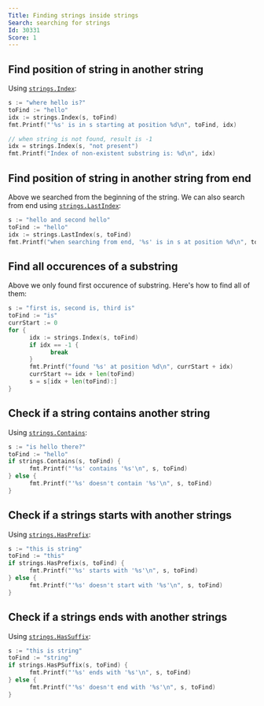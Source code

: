 ```yaml
---
Title: Finding strings inside strings
Search: searching for strings
Id: 30331
Score: 1
---
```


## Find position of string in another string

Using [`strings.Index`](https://golang.org/pkg/strings/#Index):

```go
s := "where hello is?"
toFind := "hello"
idx := strings.Index(s, toFind)
fmt.Printf("'%s' is in s starting at position %d\n", toFind, idx)

// when string is not found, result is -1
idx = strings.Index(s, "not present")
fmt.Printf("Index of non-existent substring is: %d\n", idx)
```

## Find position of string in another string from end

Above we searched from the beginning of the string. We can also search from end using [`strings.LastIndex`](https://golang.org/pkg/strings/#LastIndex):

```go
s := "hello and second hello"
toFind := "hello"
idx := strings.LastIndex(s, toFind)
fmt.Printf("when searching from end, '%s' is in s at position %d\n", toFind, idx)
```

## Find all occurences of a substring

Above we only found first occurence of substring. Here's how to find all of them:
```go
s := "first is, second is, third is"
toFind := "is"
currStart := 0
for {
      idx := strings.Index(s, toFind)
      if idx == -1 {
            break
      }
      fmt.Printf("found '%s' at position %d\n", currStart + idx)
      currStart += idx + len(toFind)
      s = s[idx + len(toFind):]
}
```

<!-- TODO: example using a regular expression -->

## Check if a string contains another string

Using [`strings.Contains`](https://golang.org/pkg/strings/#Contains):

```go
s := "is hello there?"
toFind := "hello"
if strings.Contains(s, toFind) {
      fmt.Printf("'%s' contains '%s'\n", s, toFind)
} else {
      fmt.Printf("'%s' doesn't contain '%s'\n", s, toFind)
}
```

## Check if a strings starts with another strings

Using [`strings.HasPrefix`](https://golang.org/pkg/strings/#HasPrefix):

```go
s := "this is string"
toFind := "this"
if strings.HasPrefix(s, toFind) {
      fmt.Printf("'%s' starts with '%s'\n", s, toFind)
} else {
      fmt.Printf("'%s' doesn't start with '%s'\n", s, toFind)
}
```

## Check if a strings ends with another strings

Using [`strings.HasSuffix`](https://golang.org/pkg/strings/#HasSuffix):

```go
s := "this is string"
toFind := "string"
if strings.HasPSuffix(s, toFind) {
      fmt.Printf("'%s' ends with '%s'\n", s, toFind)
} else {
      fmt.Printf("'%s' doesn't end with '%s'\n", s, toFind)
}
```
